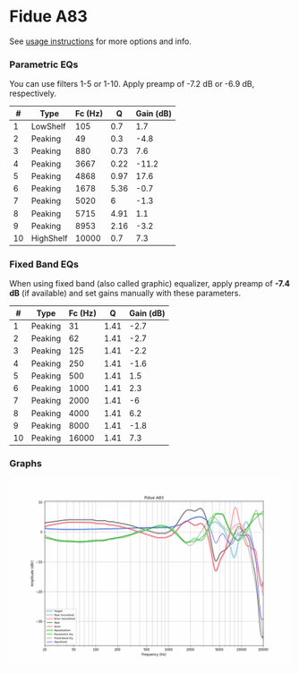 # Fidue A83
See [usage instructions](https://github.com/jaakkopasanen/AutoEq#usage) for more options and info.

### Parametric EQs
You can use filters 1-5 or 1-10. Apply preamp of -7.2 dB or -6.9 dB, respectively.

|   # | Type      |   Fc (Hz) |    Q |   Gain (dB) |
|-----|-----------|-----------|------|-------------|
|   1 | LowShelf  |       105 | 0.7  |         1.7 |
|   2 | Peaking   |        49 | 0.3  |        -4.8 |
|   3 | Peaking   |       880 | 0.73 |         7.6 |
|   4 | Peaking   |      3667 | 0.22 |       -11.2 |
|   5 | Peaking   |      4868 | 0.97 |        17.6 |
|   6 | Peaking   |      1678 | 5.36 |        -0.7 |
|   7 | Peaking   |      5020 | 6    |        -1.3 |
|   8 | Peaking   |      5715 | 4.91 |         1.1 |
|   9 | Peaking   |      8953 | 2.16 |        -3.2 |
|  10 | HighShelf |     10000 | 0.7  |         7.3 |

### Fixed Band EQs
When using fixed band (also called graphic) equalizer, apply preamp of **-7.4 dB** (if available) and set gains manually with these parameters.

|   # | Type    |   Fc (Hz) |    Q |   Gain (dB) |
|-----|---------|-----------|------|-------------|
|   1 | Peaking |        31 | 1.41 |        -2.7 |
|   2 | Peaking |        62 | 1.41 |        -2.7 |
|   3 | Peaking |       125 | 1.41 |        -2.2 |
|   4 | Peaking |       250 | 1.41 |        -1.6 |
|   5 | Peaking |       500 | 1.41 |         1.5 |
|   6 | Peaking |      1000 | 1.41 |         2.3 |
|   7 | Peaking |      2000 | 1.41 |        -6   |
|   8 | Peaking |      4000 | 1.41 |         6.2 |
|   9 | Peaking |      8000 | 1.41 |        -1.8 |
|  10 | Peaking |     16000 | 1.41 |         7.3 |

### Graphs
![](./Fidue%20A83.png)

